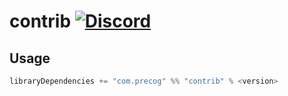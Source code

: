 # contrib [![Discord](https://img.shields.io/discord/373302030460125185.svg?logo=discord)](https://discord.gg/pSSqJrr)

## Usage

```sbt
libraryDependencies += "com.precog" %% "contrib" % <version>
```

